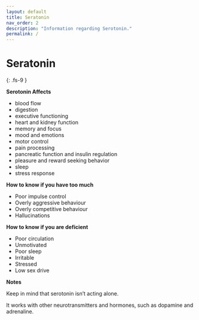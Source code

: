 ```yaml
---
layout: default
title: Seratonin
nav_order: 2
description: "Information regarding Serotonin."
permalink: /
---
```


# Seratonin
{: .fs-9 }

**Serotonin Affects**

 -   blood flow
 -   digestion
 -   executive functioning
 -   heart and kidney function
 -   memory and focus
 -   mood and emotions
 -   motor control
 -   pain processing
 -   pancreatic function and insulin regulation
 -   pleasure and reward seeking behavior
 -   sleep
 -   stress response

**How to know if you have too much**

 - Poor impulse control 
 - Overly aggressive behaviour 
 - Overly competitive behaviour 
 - Hallucinations

**How to know if you are deficient**

 - Poor circulation
 - Unmotivated
 - Poor sleep
 - Irritable
 - Stressed
 - Low sex drive

**Notes**

Keep in mind that serotonin isn’t acting alone. 

It works with other neurotransmitters and hormones, such as dopamine and adrenaline.

